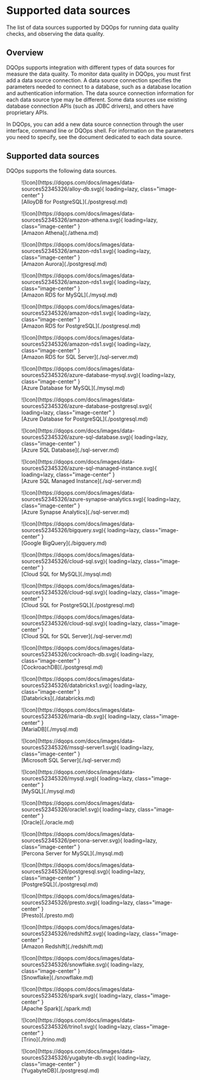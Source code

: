 # Supported data sources
The list of data sources supported by DQOps for running data quality checks, and observing the data quality.

## Overview 
DQOps supports integration with different types of data sources for measure the data quality.
To monitor data quality in DQOps, you must first add a data
source connection. A data source connection specifies the parameters needed to connect to a database, such as a database
location and authentication information. The data source connection information for each data source type may be different.
Some data sources use existing database connection APIs (such as JDBC drivers), and others have proprietary APIs.

In DQOps, you can add a new data source connection through the user interface, command line or DQOps shell. For information on the 
parameters you need to specify, see the document dedicated to each data source.

## Supported data sources

DQOps supports the following data sources.

<div markdown="1" class="four-divs-row">

<figure markdown class="four-divs-element">
  ![Icon](https://dqops.com/docs/images/data-sources52345326/alloy-db.svg){ loading=lazy, class="image-center" }
  <figcaption markdown>[AlloyDB for PostgreSQL](./postgresql.md)</figcaption>
</figure>

<figure markdown class="four-divs-element">
  ![Icon](https://dqops.com/docs/images/data-sources52345326/amazon-athena.svg){ loading=lazy, class="image-center" }
  <figcaption markdown>[Amazon Athena](./athena.md)</figcaption>
</figure>

<figure markdown class="four-divs-element">
  ![Icon](https://dqops.com/docs/images/data-sources52345326/amazon-rds1.svg){ loading=lazy, class="image-center" }
  <figcaption markdown>[Amazon Aurora](./postgresql.md)</figcaption>
</figure>

<figure markdown class="four-divs-element">
  ![Icon](https://dqops.com/docs/images/data-sources52345326/amazon-rds1.svg){ loading=lazy, class="image-center" }
  <figcaption markdown>[Amazon RDS for MySQL](./mysql.md)</figcaption>
</figure>

<figure markdown class="four-divs-element">
  ![Icon](https://dqops.com/docs/images/data-sources52345326/amazon-rds1.svg){ loading=lazy, class="image-center" }
  <figcaption markdown>[Amazon RDS for PostgreSQL](./postgresql.md)</figcaption>
</figure>

<figure markdown class="four-divs-element">
  ![Icon](https://dqops.com/docs/images/data-sources52345326/amazon-rds1.svg){ loading=lazy, class="image-center" }
  <figcaption markdown>[Amazon RDS for SQL Server](./sql-server.md)</figcaption>
</figure>

<figure markdown class="four-divs-element">
  ![Icon](https://dqops.com/docs/images/data-sources52345326/azure-database-mysql.svg){ loading=lazy, class="image-center" }
  <figcaption markdown>[Azure Database for MySQL](./mysql.md)</figcaption>
</figure>

<figure markdown class="four-divs-element">
  ![Icon](https://dqops.com/docs/images/data-sources52345326/azure-database-postgresql.svg){ loading=lazy, class="image-center" }
  <figcaption markdown>[Azure Database for PostgreSQL](./postgresql.md)</figcaption>
</figure>

<figure markdown class="four-divs-element">
  ![Icon](https://dqops.com/docs/images/data-sources52345326/azure-sql-database.svg){ loading=lazy, class="image-center" }
  <figcaption markdown>[Azure SQL Database](./sql-server.md)</figcaption>
</figure>

<figure markdown class="four-divs-element">
  ![Icon](https://dqops.com/docs/images/data-sources52345326/azure-sql-managed-instance.svg){ loading=lazy, class="image-center" }
  <figcaption markdown>[Azure SQL Managed Instance](./sql-server.md)</figcaption>
</figure>

<figure markdown class="four-divs-element">
  ![Icon](https://dqops.com/docs/images/data-sources52345326/azure-synapse-analytics.svg){ loading=lazy, class="image-center" }
  <figcaption markdown>[Azure Synapse Analytics](./sql-server.md)</figcaption>
</figure>

<figure markdown class="four-divs-element">
  ![Icon](https://dqops.com/docs/images/data-sources52345326/bigquery.svg){ loading=lazy, class="image-center" }
  <figcaption markdown>[Google BigQuery](./bigquery.md)</figcaption>
</figure>

<figure markdown class="four-divs-element">
  ![Icon](https://dqops.com/docs/images/data-sources52345326/cloud-sql.svg){ loading=lazy, class="image-center" }
  <figcaption markdown>[Cloud SQL for MySQL](./mysql.md)</figcaption>
</figure>

<figure markdown class="four-divs-element">
  ![Icon](https://dqops.com/docs/images/data-sources52345326/cloud-sql.svg){ loading=lazy, class="image-center" }
  <figcaption markdown>[Cloud SQL for PostgreSQL](./postgresql.md)</figcaption>
</figure>

<figure markdown class="four-divs-element">
  ![Icon](https://dqops.com/docs/images/data-sources52345326/cloud-sql.svg){ loading=lazy, class="image-center" }
  <figcaption markdown>[Cloud SQL for SQL Server](./sql-server.md)</figcaption>
</figure>

<figure markdown class="four-divs-element">
  ![Icon](https://dqops.com/docs/images/data-sources52345326/cockroach-db.svg){ loading=lazy, class="image-center" }
  <figcaption markdown>[CockroachDB](./postgresql.md)</figcaption>
</figure>

<figure markdown class="four-divs-element">
  ![Icon](https://dqops.com/docs/images/data-sources52345326/databricks1.svg){ loading=lazy, class="image-center" }
  <figcaption markdown>[Databricks](./databricks.md)</figcaption>
</figure>

<figure markdown class="four-divs-element">
  ![Icon](https://dqops.com/docs/images/data-sources52345326/maria-db.svg){ loading=lazy, class="image-center" }
  <figcaption markdown>[MariaDB](./mysql.md)</figcaption>
</figure>

<figure markdown class="four-divs-element">
  ![Icon](https://dqops.com/docs/images/data-sources52345326/mssql-server1.svg){ loading=lazy, class="image-center" }
  <figcaption markdown>[Microsoft SQL Server](./sql-server.md)</figcaption>
</figure>

<figure markdown class="four-divs-element">
  ![Icon](https://dqops.com/docs/images/data-sources52345326/mysql.svg){ loading=lazy, class="image-center" }
  <figcaption markdown>[MySQL](./mysql.md)</figcaption>
</figure>

<figure markdown class="four-divs-element">
  ![Icon](https://dqops.com/docs/images/data-sources52345326/oracle1.svg){ loading=lazy, class="image-center" }
  <figcaption markdown>[Oracle](./oracle.md)</figcaption>
</figure>

<figure markdown class="four-divs-element">
  ![Icon](https://dqops.com/docs/images/data-sources52345326/percona-server.svg){ loading=lazy, class="image-center" }
  <figcaption markdown>[Percona Server for MySQL](./mysql.md)</figcaption>
</figure>

<figure markdown class="four-divs-element">
  ![Icon](https://dqops.com/docs/images/data-sources52345326/postgresql.svg){ loading=lazy, class="image-center" }
  <figcaption markdown>[PostgreSQL](./postgresql.md)</figcaption>
</figure>

<figure markdown class="four-divs-element">
  ![Icon](https://dqops.com/docs/images/data-sources52345326/presto.svg){ loading=lazy, class="image-center" }
  <figcaption markdown>[Presto](./presto.md)</figcaption>
</figure>

<figure markdown class="four-divs-element">
  ![Icon](https://dqops.com/docs/images/data-sources52345326/redshift2.svg){ loading=lazy, class="image-center" }
  <figcaption markdown>[Amazon Redshift](./redshift.md)</figcaption>
</figure>

<figure markdown class="four-divs-element">
  ![Icon](https://dqops.com/docs/images/data-sources52345326/snowflake.svg){ loading=lazy, class="image-center" }
  <figcaption markdown>[Snowflake](./snowflake.md)</figcaption>
</figure>

<figure markdown class="four-divs-element">
  ![Icon](https://dqops.com/docs/images/data-sources52345326/spark.svg){ loading=lazy, class="image-center" }
  <figcaption markdown>[Apache Spark](./spark.md)</figcaption>
</figure>

<figure markdown class="four-divs-element">
  ![Icon](https://dqops.com/docs/images/data-sources52345326/trino1.svg){ loading=lazy, class="image-center" }
  <figcaption markdown>[Trino](./trino.md)</figcaption>
</figure>

<figure markdown class="four-divs-element">
  ![Icon](https://dqops.com/docs/images/data-sources52345326/yugabyte-db.svg){ loading=lazy, class="image-center" }
  <figcaption markdown>[YugabyteDB](./postgresql.md)</figcaption>
</figure>

<div class="four-divs-element"></div>
<div class="four-divs-element"></div>
<div class="four-divs-element"></div>

</div>
